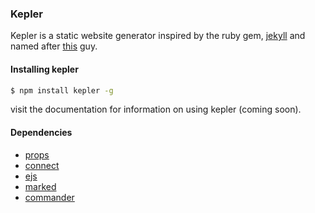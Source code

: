 ### Kepler

Kepler is a static website generator inspired by the ruby gem, [jekyll](http://jekyllrb.com/ "jekyll") and named after [this](http://en.wikipedia.org/wiki/Johannes_Kepler "Johannes Kepler") guy. 

#### Installing kepler

```bash
$ npm install kepler -g
```

visit the documentation for information on using kepler (coming soon). 

#### Dependencies

- [props](https://github.com/pvorb/node-props)
- [connect](https://github.com/senchalabs/Connect)
- [ejs](https://github.com/visionmedia/ejs)
- [marked](https://github.com/chjj/marked)
- [commander](https://github.com/visionmedia/commander.js)